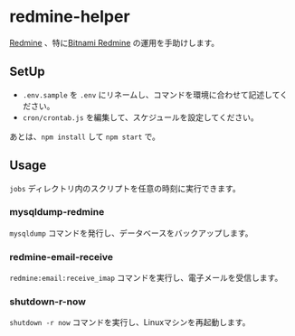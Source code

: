 redmine-helper
==============

[Redmine](https://www.redmine.org/) 、特に[Bitnami Redmine](https://bitnami.com/stack/redmine) の運用を手助けします。

## SetUp

* `.env.sample` を `.env` にリネームし、コマンドを環境に合わせて記述してください。
* `cron/crontab.js` を編集して、スケジュールを設定してください。

あとは、`npm install` して `npm start` で。

## Usage

`jobs` ディレクトリ内のスクリプトを任意の時刻に実行できます。

### mysqldump-redmine

`mysqldump` コマンドを発行し、データベースをバックアップします。

### redmine-email-receive

`redmine:email:receive_imap` コマンドを実行し、電子メールを受信します。

### shutdown-r-now

`shutdown -r now` コマンドを実行し、Linuxマシンを再起動します。
